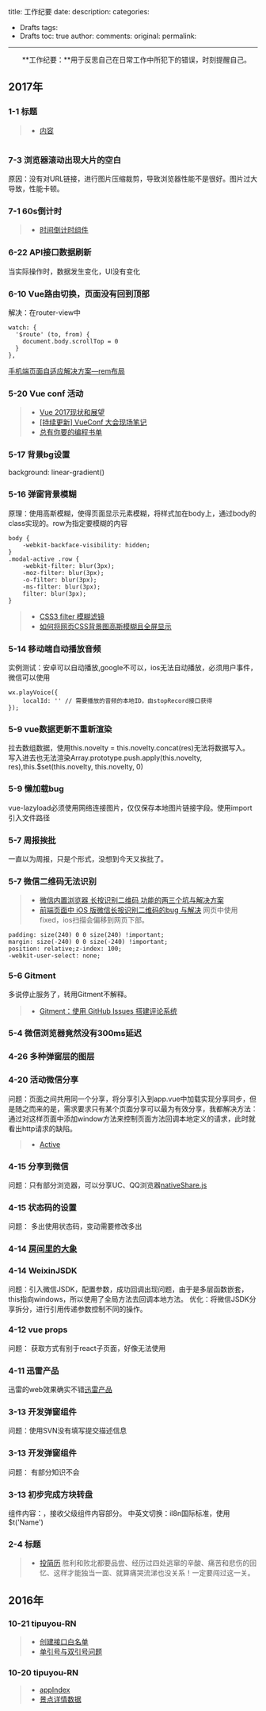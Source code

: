 title: 工作纪要
date:
description: 
categories:
- Drafts
tags:
- Drafts
toc: true
author:
comments:
original:
permalink: 
---
　　**工作纪要：**用于反思自己在日常工作中所犯下的错误，时刻提醒自己。
<!-- more -->

## 2017年
### 1-1 标题
> - [内容](链接 "描述")
```
```



### 7-3 浏览器滚动出现大片的空白
原因：没有对URL链接，进行图片压缩裁剪，导致浏览器性能不是很好。图片过大导致，性能卡顿。

### 7-1 60s倒计时
> - [时间倒计时组件](https://juejin.im/post/58e87c1bac502e006c35567e "描述")

### 6-22 API接口数据刷新
当实际操作时，数据发生变化，UI没有变化

### 6-10 Vue路由切换，页面没有回到顶部
解决：在router-view中
```
watch: {
  '$route' (to, from) {
    document.body.scrollTop = 0
  }
},
```
[手机端页面自适应解决方案—rem布局](http://caibaojian.com/rem-responsive.html)

### 5-20 Vue conf 活动
> - [Vue 2017现状和展望](https://ke.qq.com/webcourse/index.html#course_id=200463&term_id=100237559&taid=1254396738604815&vid=i14175132ec "描述")
> - [[持续更新] VueConf 大会现场笔记](https://juejin.im/post/591fa2d0a0bb9f005f3ccd1b?utm_source=gold_browser_extension "描述")
> - [总有你要的编程书单](http://blog.didiaoyuan.com/2017/04/18/%E6%80%BB%E6%9C%89%E4%BD%A0%E8%A6%81%E7%9A%84%E7%BC%96%E7%A8%8B%E4%B9%A6%E5%8D%95%EF%BC%88GitHub-%EF%BC%89/ "描述")

### 5-17 背景bg设置
background: linear-gradient()

### 5-16 弹窗背景模糊
原理：使用高斯模糊，使得页面显示元素模糊，将样式加在body上，通过body的class实现的。row为指定要模糊的内容
```
body {
	-webkit-backface-visibility: hidden;
}
.modal-active .row {
	-webkit-filter: blur(3px);
	-moz-filter: blur(3px);
	-o-filter: blur(3px);
	-ms-filter: blur(3px);
	filter: blur(3px);
}
```
> - [CSS3 filter 模糊滤镜](http://mao.li/css3-blur-filter-pratice/ "描述")
> - [如何将网页CSS背景图高斯模糊且全屏显示](https://segmentfault.com/q/1010000000123341 "描述")


### 5-14 移动端自动播放音频
实例测试：安卓可以自动播放,google不可以，ios无法自动播放，必须用户事件，微信可以使用
```
wx.playVoice({
    localId: '' // 需要播放的音频的本地ID，由stopRecord接口获得
});
```

### 5-9 vue数据更新不重新渲染
拉去数组数据，使用this.novelty = this.novelty.concat(res)无法将数据写入。
写入进去也无法渲染Array.prototype.push.apply(this.novelty, res),this.$set(this.novelty, this.novelty, 0)

### 5-9 懒加载bug
vue-lazyload必须使用网络连接图片，仅仅保存本地图片链接字段。使用import引入文件路径

### 5-7 周报挨批
一直以为周报，只是个形式，没想到今天又挨批了。

### 5-7 微信二维码无法识别
> - [微信内置浏览器 长按识别二维码 功能的两三个坑与解决方案](https://segmentfault.com/a/1190000002985815 "中国城投票活动页面")
> - [前端页面中 iOS 版微信长按识别二维码的bug 与解决](https://devework.com/weixin-qrcode-bug.html "描述")
网页中使用fixed，ios扫描会偏移到网页下部。

```
padding: size(240) 0 0 size(240) !important;
margin: size(-240) 0 0 size(-240) !important;
position: relative;z-index: 100;
-webkit-user-select: none;
```

### 5-6 Gitment
多说停止服务了，转用Gitment不解释。
> - [Gitment：使用 GitHub Issues 搭建评论系统](https://imsun.net/posts/gitment-introduction/ "")

### 5-4 微信浏览器竟然没有300ms延迟

### 4-26 多种弹窗层的图层

### 4-20 活动微信分享
问题：页面之间共用同一个分享，将分享引入到app.vue中加载实现分享同步，但是随之而来的是，需求要求只有某个页面分享可以最为有效分享，我都解决方法：通过对这样页面中添加window方法来控制页面方法回调本地定义的请求，此时就看出http请求的缺陷。
> - [Active](链接 "中国城投票活动页面")

### 4-15 分享到微信
问题：只有部分浏览器，可以分享UC、QQ浏览器[nativeShare.js](https://blog.wangjunfeng.com/archives/618 "")

### 4-15 状态码的设置
问题： 多出使用状态码，变动需要修改多出

### 4-14 [房间里的大象](https://github.com/thzt/book-excerpt/issues/15 "Niclas Hedhman")

### 4-14 WeixinJSDK
问题：引入微信JSDK，配置参数，成功回调出现问题，由于是多层函数嵌套，this指向windows，所以使用了全局方法去回调本地方法。
优化：将微信JSDK分享拆分，进行引用传递参数控制不同的操作。


### 4-12 vue props
问题： 获取方式有别于react子页面，好像无法使用

### 4-11 迅雷产品
迅雷的web效果确实不错[迅雷产品](http://dl.xunlei.com/)

### 3-13 开发弹窗组件
问题：使用SVN没有填写提交描述信息

### 3-13 开发弹窗组件
问题： 有部分知识不会

### 3-13 初步完成方块转盘
组件内容：<slot></slot>，接收父级组件内容部分。
中英文切换：il8n国际标准，使用$t('Name')

### 2-4 标题
> - [投简历]( "时不时的会受到拒绝的，内心却是有点难受。但站在他们的角度，有很正确，毕竟人家要招聘那些上来就可以工作的。自己还有很多的不足之处。")
胜利和败北都要品尝、经历过四处逃窜的辛酸、痛苦和悲伤的回忆、这样才能独当一面、就算痛哭流涕也没关系！一定要闯过这一关。


## 2016年
### 10-21 tipuyou-RN
> - [创建接口白名单](D:\GitLab\php\tipuyou\core\OpenSociax\Api.class.php "记得加白名单，否则需要验证")
> - [单引号与双引号问题](D:\GitLab\php\tipuyou\addons\api_v4\TravelPhotoApi.class.php "单引号只会解析为字符串，双引号遇到变量则会解析变量，双引号中有单引号则要{}")

### 10-20 tipuyou-RN
> - [appIndex](http://v2.jingqubao.com/index.php?app=w3g&mod=Weixin&act=index "API接口调用出错，index_tips.js")
> - [景点详情数据](/api_v4/Scenic/get_scenic_info?rid=65&version=ios_3.9.0 "错误的认为应用数据格式处理现实，业务与格式没有分开")